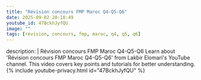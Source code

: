 ```yaml
---
title: "Révision concours FMP Maroc Q4-Q5-Q6"
date: 2025-09-02 20:18:49 
youtube_id: 47BckhJyfQU
image: ""
tags: [révision, concours, fmp, maroc, q4, q5, q6]
---
```

description: |
  Révision concours FMP Maroc Q4-Q5-Q6
  Learn about 'Révision concours FMP Maroc Q4-Q5-Q6' from Lakbir Elomari's YouTube channel. This video covers key points and tutorials for better understanding.
{% include youtube-privacy.html id="47BckhJyfQU" %}
